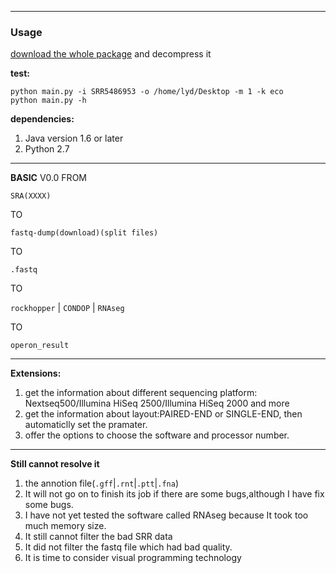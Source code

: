 ___
### Usage
[download the whole package] and decompress it

**test:** 
	
	python main.py -i SRR5486953 -o /home/lyd/Desktop -m 1 -k eco
	python main.py -h

**dependencies:**
1. Java version 1.6 or later
2. Python 2.7
___
**BASIC** V0.0
FROM

`SRA(XXXX)`

TO

`fastq-dump(download)(split files)`

TO

`.fastq`

TO

`rockhopper` | `CONDOP` | `RNAseg`

TO

`operon_result`
___
**Extensions:**
1. get the information about different sequencing platform: Nextseq500/Illumina HiSeq 2500/Illumina HiSeq 2000 and more
2. get the information about layout:PAIRED-END or SINGLE-END, then automaticlly set the pramater. 
3. offer the options to choose the software and processor number.
___
**Still cannot resolve it**
1. the annotion file(`.gff`|`.rnt`|`.ptt`|`.fna`)
2. It will not go on to finish its job if there are some bugs,although I have fix some bugs. 
3. I have not yet tested the software called RNAseg because It took too much memory size.
4. It still cannot filter the bad SRR data
5. It did not filter the fastq file which had bad quality.
6. It is time to consider visual programming technology

[download the whole package]:https://github.com/GodInLove/OPDB.git
